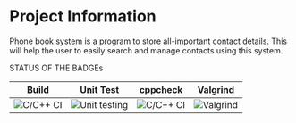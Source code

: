 # Project Information

Phone book system is a program to store all-important contact details. 
This will help the user to easily search and manage contacts using this system. 

STATUS OF THE BADGEs

| Build  | Unit Test  | cppcheck  | Valgrind  |
|---|---|---|---|
|  ![C/C++ CI](https://github.com/stepin105209/phonebook/workflows/C/C++%20CI/badge.svg) | ![Unit testing](https://github.com/stepin105209/phonebook/workflows/Unit%20testing/badge.svg)  | ![C/C++ CI](https://github.com/stepin105209/phonebook/workflows/C/C++%20CI/badge.svg)  |  ![Valgrind](https://github.com/stepin105209/phonebook/workflows/Valgrind/badge.svg) |


